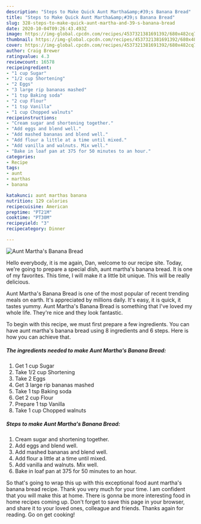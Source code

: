 ```yaml
---
description: "Steps to Make Quick Aunt Martha&amp;#39;s Banana Bread"
title: "Steps to Make Quick Aunt Martha&amp;#39;s Banana Bread"
slug: 328-steps-to-make-quick-aunt-martha-and-39-s-banana-bread
date: 2020-10-04T09:26:43.493Z
image: https://img-global.cpcdn.com/recipes/4537321381691392/680x482cq70/aunt-marthas-banana-bread-recipe-main-photo.jpg
thumbnail: https://img-global.cpcdn.com/recipes/4537321381691392/680x482cq70/aunt-marthas-banana-bread-recipe-main-photo.jpg
cover: https://img-global.cpcdn.com/recipes/4537321381691392/680x482cq70/aunt-marthas-banana-bread-recipe-main-photo.jpg
author: Craig Brewer
ratingvalue: 4.3
reviewcount: 16578
recipeingredient:
- "1 cup Sugar"
- "1/2 cup Shortening"
- "2 Eggs"
- "3 large rip bananas mashed"
- "1 tsp Baking soda"
- "2 cup Flour"
- "1 tsp Vanilla"
- "1 cup Chopped walnuts"
recipeinstructions:
- "Cream sugar and shortening together."
- "Add eggs and blend well."
- "Add mashed bananas and blend well."
- "Add flour a little at a time until mixed."
- "Add vanilla and walnuts. Mix well."
- "Bake in loaf pan at 375 for 50 minutes to an hour."
categories:
- Recipe
tags:
- aunt
- marthas
- banana

katakunci: aunt marthas banana 
nutrition: 129 calories
recipecuisine: American
preptime: "PT21M"
cooktime: "PT30M"
recipeyield: "3"
recipecategory: Dinner

---
```



![Aunt Martha&#39;s Banana Bread](https://img-global.cpcdn.com/recipes/4537321381691392/680x482cq70/aunt-marthas-banana-bread-recipe-main-photo.jpg)

Hello everybody, it is me again, Dan, welcome to our recipe site. Today, we're going to prepare a special dish, aunt martha&#39;s banana bread. It is one of my favorites. This time, I will make it a little bit unique. This will be really delicious.

Aunt Martha&#39;s Banana Bread is one of the most popular of recent trending meals on earth. It's appreciated by millions daily. It's easy, it is quick, it tastes yummy. Aunt Martha&#39;s Banana Bread is something that I've loved my whole life. They're nice and they look fantastic.




To begin with this recipe, we must first prepare a few ingredients. You can have aunt martha&#39;s banana bread using 8 ingredients and 6 steps. Here is how you can achieve that.

<!--inarticleads1-->

##### The ingredients needed to make Aunt Martha&#39;s Banana Bread:

1. Get 1 cup Sugar
1. Take 1/2 cup Shortening
1. Take 2 Eggs
1. Get 3 large rip bananas mashed
1. Take 1 tsp Baking soda
1. Get 2 cup Flour
1. Prepare 1 tsp Vanilla
1. Take 1 cup Chopped walnuts




<!--inarticleads2-->

##### Steps to make Aunt Martha&#39;s Banana Bread:

1. Cream sugar and shortening together.
1. Add eggs and blend well.
1. Add mashed bananas and blend well.
1. Add flour a little at a time until mixed.
1. Add vanilla and walnuts. Mix well.
1. Bake in loaf pan at 375 for 50 minutes to an hour.




So that's going to wrap this up with this exceptional food aunt martha&#39;s banana bread recipe. Thank you very much for your time. I am confident that you will make this at home. There is gonna be more interesting food in home recipes coming up. Don't forget to save this page in your browser, and share it to your loved ones, colleague and friends. Thanks again for reading. Go on get cooking!
